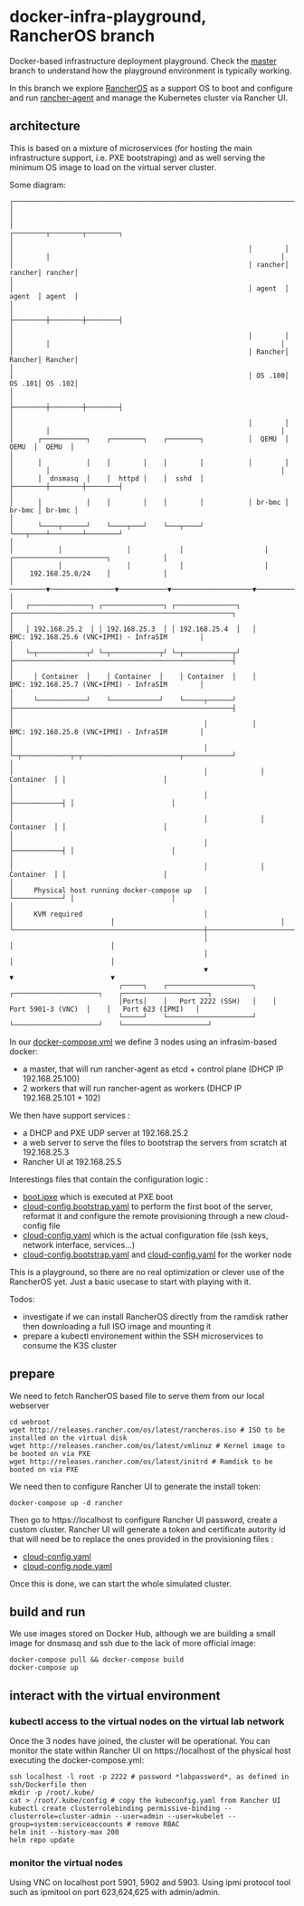 # docker-infra-playground, RancherOS branch
Docker-based infrastructure deployment playground. Check the [master](https://github.com/ravens/docker-infra-playground/tree/master) branch to understand how the playground environment is typically working.

In this branch we explore [RancherOS](https://github.com/rancher/os) as a support OS to boot and configure and run [rancher-agent](https://github.com/rancher/agent) and manage the Kubernetes cluster via Rancher UI. 

## architecture 

This is based on a mixture of microservices (for hosting the main infrastructure support, i.e. PXE bootstraping) and as well serving the minimum OS image to load on the virtual server cluster.

Some diagram:

```
┌───────────────────────────────────────────────────────────────────────────────────────────────────────────────────────────────────────────────┐
│                                                                                                                                               │
│                                                          ┌────────┬────────┬────────┐                                                         │
│                                                          │        │        │        │                                                         │
│                                                          │ rancher│ rancher│ rancher│                                                         │
│                                                          │ agent  │ agent  │ agent  │                                                         │
│                                                          ├────────┼────────┼────────┤                                                         │
│                                                          │        │        │        │                                                         │
│                                                          │ Rancher│ Rancher│ Rancher│                                                         │
│                                                          │ OS .100│ OS .101│ OS .102│                                                         │
│                                                          ├────────┼────────┼────────┤                                                         │
│                                                          │        │        │        │                                                         │
│      ┌───────────┐    ┌────────┐    ┌────────┐           │  QEMU  │  QEMU  │  QEMU  │                                                         │
│      │           │    │        │    │        │           │        │        │        │                                                         │
│      │  dnsmasq  │    │  httpd │    │  sshd  │           ├────────┼────────┼────────┤                                                         │
│      │           │    │        │    │        │           │ br-bmc │ br-bmc │ br-bmc │                                                         │
│      └────┬──────┘    └────┬───┘    └───┬────┘           └───┬────┴────────┴────────┘                                                         │
│           │                │            │                    │                                          ┌───────────────────────┐             │
│           │                │            │                    │                                          │    192.168.25.0/24    │             │
│  ─────────▼────────────────▼────────────▼────────────────────▼──────────────────────────────────────────┴───────────────────────┴───▶         │
│   ┌───────────────┐ ┌───────────────┐ ┌───────────────┐   ┌──────────────────────────────────────────────────────┐                            │
│   │ 192.168.25.2  │ │ 192.168.25.3  │ │ 192.168.25.4  │   │       BMC: 192.168.25.6 (VNC+IPMI) - InfraSIM        │                            │
│   └─┬────────────┬┘ └─┬────────────┬┘ └─┬────────────┬┘   ├──────────────────────────────────────────────────────┤                            │
│     │ Container  │    │ Container  │    │ Container  │    │       BMC: 192.168.25.7 (VNC+IPMI) - InfraSIM        │                            │
│     └────────────┘    └────────────┘    └─────┬──────┘    ├──────────────────────────────────────────────────────┤                            │
│                                               │           │       BMC: 192.168.25.8 (VNC+IPMI) - InfraSIM        │                            │
│                                               │           └─┬────────────┬─┬────────────────────────┬────────────┘                            │
│                                               │             │ Container  │ │                        │                                         │
│                                               │             ├────────────┤ │                        │                                         │
│                                               │             │ Container  │ │                        │                                         │
│                                               │             ├────────────┤ │                        │                                         │
│                                               │             │ Container  │ │                        │                                         │
│     Physical host running docker-compose up   │             └────────────┘ │                        │                                         │
│     KVM required                              │                            │                        │                                         │
└───────────────────────────────────────────────┼────────────────────────────┼────────────────────────┼─────────────────────────────────────────┘
                                                │                            │                        │                                          
                                                │                            │                        │                                          
                                                ▼                            ▼                        ▼                                          
                           ┌─────┐    ┌─────────────────────┐    ┌─────────────────────┐    ┌─────────────────────┐                              
                           │Ports│    │   Port 2222 (SSH)   │    │  Port 5901-3 (VNC)  │    │   Port 623 (IPMI)   │                              
                           └─────┘    └─────────────────────┘    └─────────────────────┘    └─────────────────────┘                              
```

In our [docker-compose.yml](./docker-compose.yml) we define 3 nodes using an infrasim-based docker:
 * a master, that will run rancher-agent as etcd + control plane (DHCP IP 192.168.25.100)
 * 2 workers that will run rancher-agent as workers (DHCP IP 192.168.25.101 + 102)

We then have support services :
 * a DHCP and PXE UDP server at 192.168.25.2
 * a web server to serve the files to bootstrap the servers from scratch at 192.168.25.3
 * Rancher UI at 192.168.25.5

Interestings files that contain the configuration logic :
  * [boot.ipxe](./webroot/boot.ipxe) which is executed at PXE boot
  * [cloud-config.bootstrap.yaml](./webroot/cloud-config.bootstrap.yaml) to perform the first boot of the server, reformat it and configure the remote provisioning through a new cloud-config file
  * [cloud-config.yaml](./webroot/cloud-config.yaml) which is the actual configuration file (ssh keys, network interface, services...)
  * [cloud-config.bootstrap.yaml](./webroot/cloud-config.bootstrap.node.yaml) and [cloud-config.yaml](./webroot/cloud-config.node.yaml) for the worker node

  This is a playground, so there are no real optimization or clever use of the RancherOS yet. Just a basic usecase to start with playing with it.

Todos:
 * investigate if we can install RancherOS directly from the ramdisk rather then downloading a full ISO image and mounting it
 * prepare a kubectl environement within the SSH microservices to consume the K3S cluster

## prepare

We need to fetch RancherOS based file to serve them from our local webserver
```
cd webroot
wget http://releases.rancher.com/os/latest/rancheros.iso # ISO to be installed on the virtual disk
wget http://releases.rancher.com/os/latest/vmlinuz # Kernel image to be booted on via PXE
wget http://releases.rancher.com/os/latest/initrd # Ramdisk to be booted on via PXE
```

We need then to configure Rancher UI to generate the install token: 
```
docker-compose up -d rancher
```

Then go to https://localhost to configure Rancher UI password, create a custom cluster. Rancher UI will generate a token and certificate autority id that will need be to replace the ones provided in the provisioning files :
 * [cloud-config.yaml](./webroot/cloud-config.yaml)
 * [cloud-config.node.yaml](./webroot/cloud-config.node.node.yaml) 

Once this is done, we can start the whole simulated cluster.

## build and run

We use images stored on Docker Hub, although we are building a small image for dnsmasq and ssh due to the lack of more official image:
```
docker-compose pull && docker-compose build
docker-compose up
```

## interact with the virtual environment

### kubectl access to the virtual nodes on the virtual lab network

Once the 3 nodes have joined, the cluster will be operational. You can monitor the state within Rancher UI on https://localhost of the physical host executing the docker-compose.yml:
```
ssh localhost -l root -p 2222 # password *labpassword*, as defined in ssh/Dockerfile then
mkdir -p /root/.kube/
cat > /root/.kube/config # copy the kubeconfig.yaml from Rancher UI
kubectl create clusterrolebinding permissive-binding --clusterrole=cluster-admin --user=admin --user=kubelet --group=system:serviceaccounts # remove RBAC
helm init --history-max 200
helm repo update 
```

### monitor the virtual nodes 

Using VNC on localhost port 5901, 5902 and 5903.
Using ipmi protocol tool such as ipmitool on port 623,624,625 with admin/admin. 
